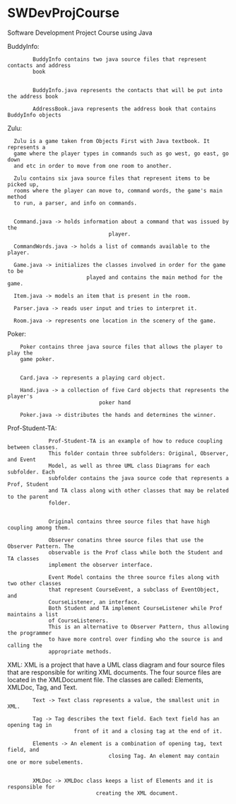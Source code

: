 SWDevProjCourse
===============

Software Development Project Course using Java


BuddyInfo:

            BuddyInfo contains two java source files that represent contacts and address
            book
            
            
            BuddyInfo.java represents the contacts that will be put into the address book
            
            AddressBook.java represents the address book that contains BuddyInfo objects
            

Zulu:

      Zulu is a game taken from Objects First with Java textbook. It represents a
      game where the player types in commands such as go west, go east, go down 
      and etc in order to move from one room to another.
      
      Zulu contains six java source files that represent items to be picked up, 
      rooms where the player can move to, command words, the game's main method
      to run, a parser, and info on commands.
      
      
      Command.java -> holds information about a command that was issued by the 
      								player.
      
      CommandWords.java -> holds a list of commands available to the player.
      
      Game.java -> initializes the classes involved in order for the game to be 
      						 played and contains the main method for the game.
      
      Item.java -> models an item that is present in the room.
      
      Parser.java -> reads user input and tries to interpret it.
      
      Room.java -> represents one location in the scenery of the game.
      

Poker:

        Poker contains three java source files that allows the player to play the 
        game poker.
        
        
        Card.java -> represents a playing card object.
        
        Hand.java -> a collection of five Card objects that represents the player's 
        						 poker hand
        
        Poker.java -> distributes the hands and determines the winner.
        

Prof-Student-TA:

                 Prof-Student-TA is an example of how to reduce coupling between classes.
                 This folder contain three subfolders: Original, Observer, and Event
                 Model, as well as three UML class Diagrams for each subfolder. Each
                 subfolder contains the java source code that represents a Prof, Student
                 and TA class along with other classes that may be related to the parent
                 folder.
                 
                 
                 Original contains three source files that have high coupling among them.
                 
                 Observer conatins three source files that use the Observer Pattern. The
                 observable is the Prof class while both the Student and TA classes
                 implement the observer interface.
                 
                 Event Model contains the three source files along with two other classes
                 that represent CourseEvent, a subclass of EventObject, and
                 CourseListener, an interface.
                 Both Student and TA implement CourseListener while Prof maintains a list
                 of CourseListeners.
                 This is an alternative to Observer Pattern, thus allowing the programmer
                 to have more control over finding who the source is and calling the
                 appropriate methods.
                 
XML:
			XML is a project that have a UML class diagram and four source files that are 
			responsible for writing XML documents.
			The four source files are located in the XMLDocument file. The classes are 
			called: Elements, XMLDoc, Tag, and Text.
			
			
			Text -> Text class represents a value, the smallest unit in XML.
			
			Tag -> Tag describes the text field. Each text field has an opening tag in 
						 front of it and a closing tag at the end of it.
			       
			Elements -> An element is a combination of opening tag, text field, and 
									closing Tag. An element may contain one or more subelements.
			            
			
			XMLDoc -> XMLDoc class keeps a list of Elements and it is responsible for
								creating the XML document.
								
								
